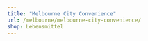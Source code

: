 ```yaml
---
title: "Melbourne City Convenience"
url: /melbourne/melbourne-city-convenience/
shop: Lebensmittel
---
```

